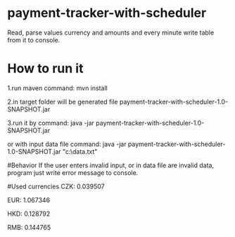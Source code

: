 # payment-tracker-with-scheduler
Read, parse values currency and amounts and every minute write table from it to console.

# How to run it
1.run maven command: mvn install

2.in target folder will be generated file payment-tracker-with-scheduler-1.0-SNAPSHOT.jar

3.run it by command: java -jar payment-tracker-with-scheduler-1.0-SNAPSHOT.jar

or with input data file command: java -jar payment-tracker-with-scheduler-1.0-SNAPSHOT.jar "c:\data.txt"

#Behavior
If the user enters invalid input, or in data file are invalid data, program just write error message to console.
 
#Used currencies
CZK: 0.039507

EUR: 1.067346

HKD: 0.128792

RMB: 0.144765